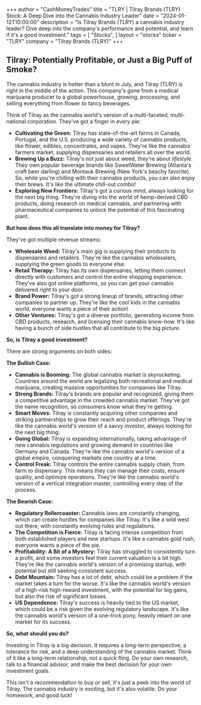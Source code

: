 +++
author = "CashMoneyTrades"
title = "TLRY |  Tilray Brands (TLRY) Stock: A Deep Dive into the Cannabis Industry Leader"
date = "2024-01-12T10:00:00"
description = "Is Tilray Brands (TLRY) a cannabis industry leader? Dive deep into the company's performance and potential, and learn if it's a good investment."
tags = [
"Stocks",
]
layout = "stocks"
ticker = "TLRY"
company = "Tilray Brands (TLRY)"
+++
        


## Tilray: Potentially Profitable, or Just a Big Puff of Smoke?

The cannabis industry is hotter than a blunt in July, and Tilray (TLRY) is right in the middle of the action. This company's gone from a medical marijuana producer to a global powerhouse, growing, processing, and selling everything from flower to fancy beverages.

Think of Tilray as the cannabis world's version of a multi-faceted, multi-national corporation. They've got a finger in every pie:

* **Cultivating the Green:**  Tilray has state-of-the-art farms in Canada, Portugal, and the U.S. producing a wide variety of cannabis products, like flower, edibles, concentrates, and vapes. They're like the cannabis farmers market, supplying dispensaries and retailers all over the world.
* **Brewing Up a Buzz:** Tilray's not just about weed, they're about *lifestyle*. They own popular beverage brands like SweetWater Brewing (Atlanta's craft beer darling) and Montauk Brewing (New York's beachy favorite). So, while you're chilling with their cannabis products, you can also enjoy their brews. It's like the ultimate chill-out combo!
* **Exploring New Frontiers:**  Tilray's got a curious mind, always looking for the next big thing. They're diving into the world of hemp-derived CBD products, doing research on medical cannabis, and partnering with pharmaceutical companies to unlock the potential of this fascinating plant.

**But how does this all translate into money for Tilray?**

They've got multiple revenue streams:

* **Wholesale Weed:** Tilray's main gig is supplying their products to dispensaries and retailers. They're like the cannabis wholesalers, supplying the green goods to everyone else.
* **Retail Therapy:**  Tilray has its own dispensaries, letting them connect directly with customers and control the entire shopping experience. They've also got online platforms, so you can get your cannabis delivered right to your door.
* **Brand Power:**  Tilray's got a strong lineup of brands, attracting other companies to partner up. They're like the cool kids in the cannabis world, everyone wants a piece of their action!
* **Other Ventures:**  Tilray's got a diverse portfolio, generating income from CBD products, research, and licensing their cannabis know-how. It's like having a bunch of side hustles that all contribute to the big picture.

**So, is Tilray a good investment?**

There are strong arguments on both sides:

**The Bullish Case:**

* **Cannabis is Booming:** The global cannabis market is skyrocketing. Countries around the world are legalizing both recreational and medical marijuana, creating massive opportunities for companies like Tilray.
* **Strong Brands:** Tilray's brands are popular and recognized, giving them a competitive advantage in the crowded cannabis market. They've got the name recognition, so consumers know what they're getting.
* **Smart Moves:** Tilray is constantly acquiring other companies and striking partnerships to grow their reach and product offerings. They're like the cannabis world's version of a savvy investor, always looking for the next big thing.
* **Going Global:**  Tilray is expanding internationally, taking advantage of new cannabis regulations and growing demand in countries like Germany and Canada. They're like the cannabis world's version of a global empire, conquering markets one country at a time.
* **Control Freak:** Tilray controls the entire cannabis supply chain, from farm to dispensary. This means they can manage their costs, ensure quality, and optimize operations. They're like the cannabis world's version of a vertical integration master, controlling every step of the process.

**The Bearish Case:**

* **Regulatory Rollercoaster:** Cannabis laws are constantly changing, which can create hurdles for companies like Tilray. It's like a wild west out there, with constantly evolving rules and regulations.
* **The Competition is Fierce:**  Tilray is facing intense competition from both established players and new startups. It's like a cannabis gold rush, everyone wants a piece of the pie.
* **Profitability:  A Bit of a Mystery:** Tilray has struggled to consistently turn a profit, and some investors feel their current valuation is a bit high. They're like the cannabis world's version of a promising startup, with potential but still seeking consistent success.
* **Debt Mountain:** Tilray has a lot of debt, which could be a problem if the market takes a turn for the worse. It's like the cannabis world's version of a high-risk high-reward investment, with the potential for big gains, but also the risk of significant losses.
* **US Dependence:** Tilray's success is heavily tied to the US market, which could be a risk given the evolving regulatory landscape. It's like the cannabis world's version of a one-trick pony, heavily reliant on one market for its success.

**So, what should you do?**

Investing in Tilray is a big decision. It requires a long-term perspective, a tolerance for risk, and a deep understanding of the cannabis market. Think of it like a long-term relationship, not a quick fling. Do your own research, talk to a financial advisor, and make the best decision for your own investment goals.

This isn't a recommendation to buy or sell, it's just a peek into the world of Tilray.  The cannabis industry is exciting, but it's also volatile.  Do your homework, and good luck! 

        